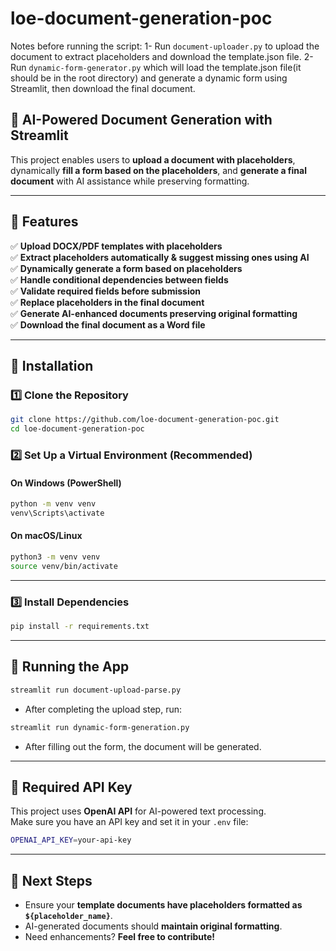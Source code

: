# loe-document-generation-poc

Notes before running the script:
1- Run `document-uploader.py` to upload the document to extract placeholders and download the template.json file.
2- Run `dynamic-form-generator.py` which will load the template.json file(it should be in the root directory) and generate a dynamic form using Streamlit, then download the final document.



## **📜 AI-Powered Document Generation with Streamlit**
This project enables users to **upload a document with placeholders**, dynamically **fill a form based on the placeholders**, and **generate a final document** with AI assistance while preserving formatting.

---

## **📌 Features**
✅ **Upload DOCX/PDF templates with placeholders**  
✅ **Extract placeholders automatically & suggest missing ones using AI**  
✅ **Dynamically generate a form based on placeholders**  
✅ **Handle conditional dependencies between fields**  
✅ **Validate required fields before submission**  
✅ **Replace placeholders in the final document**  
✅ **Generate AI-enhanced documents preserving original formatting**  
✅ **Download the final document as a Word file**  

---

## **🚀 Installation**
### **1️⃣ Clone the Repository**
```sh
git clone https://github.com/loe-document-generation-poc.git
cd loe-document-generation-poc
```

### **2️⃣ Set Up a Virtual Environment (Recommended)**
#### **On Windows (PowerShell)**
```sh
python -m venv venv
venv\Scripts\activate
```

#### **On macOS/Linux**
```sh
python3 -m venv venv
source venv/bin/activate
```

---

### **3️⃣ Install Dependencies**
```sh
pip install -r requirements.txt
```

---

## **📌 Running the App**
```sh
streamlit run document-upload-parse.py
```
- After completing the upload step, run:
```sh
streamlit run dynamic-form-generation.py
```
- After filling out the form, the document will be generated.

---

## **📌 Required API Key**
This project uses **OpenAI API** for AI-powered text processing.  
Make sure you have an API key and set it in your `.env` file:
```sh
OPENAI_API_KEY=your-api-key
```

---

## **🎯 Next Steps**
- Ensure your **template documents have placeholders formatted as `${placeholder_name}`**.
- AI-generated documents should **maintain original formatting**.
- Need enhancements? **Feel free to contribute!**

